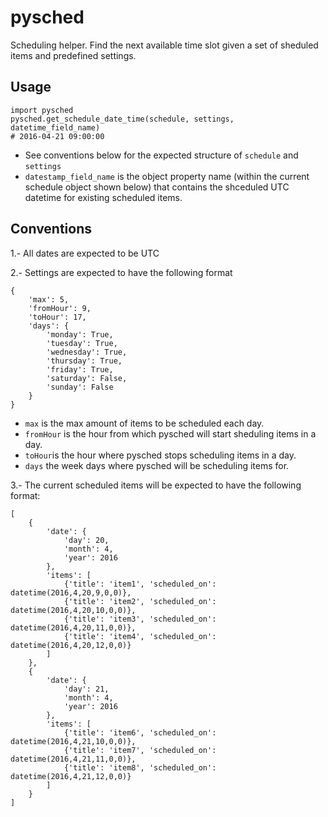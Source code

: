 # pysched
Scheduling helper. Find the next available time slot given a set of sheduled items and predefined settings.

## Usage
```
import pysched
pysched.get_schedule_date_time(schedule, settings, datetime_field_name)
# 2016-04-21 09:00:00
```
- See conventions below for the expected structure of `schedule` and `settings`
- `datestamp_field_name` is the object property name (within the current schedule object shown below) that contains the shceduled UTC datetime for existing scheduled items.

## Conventions
1.- All dates are expected to be UTC

2.- Settings are expected to have the following format
```
{
	'max': 5,
	'fromHour': 9,
	'toHour': 17,
	'days': {
		'monday': True,	
		'tuesday': True,
		'wednesday': True,
		'thursday': True,
		'friday': True,
		'saturday': False,
		'sunday': False
	}
}
```
  - `max` is the max amount of items to be scheduled each day.
  - `fromHour` is the hour from which pysched will start sheduling items in a day.
  - `toHour`is the hour where pysched stops scheduling items in a day.
  - `days` the week days where pysched will be scheduling items for.

3.- The current scheduled items will be expected to have the following format:
```
[
	{
		'date': {
			'day': 20,
			'month': 4,
			'year': 2016
		},
		'items': [
			{'title': 'item1', 'scheduled_on': datetime(2016,4,20,9,0,0)},
			{'title': 'item2', 'scheduled_on': datetime(2016,4,20,10,0,0)},
			{'title': 'item3', 'scheduled_on': datetime(2016,4,20,11,0,0)},
			{'title': 'item4', 'scheduled_on': datetime(2016,4,20,12,0,0)}
		]
	},
	{
		'date': {
			'day': 21,
			'month': 4,
			'year': 2016
		},
		'items': [
			{'title': 'item6', 'scheduled_on': datetime(2016,4,21,10,0,0)},
			{'title': 'item7', 'scheduled_on': datetime(2016,4,21,11,0,0)},
			{'title': 'item8', 'scheduled_on': datetime(2016,4,21,12,0,0)}
		]
	}
]
```
